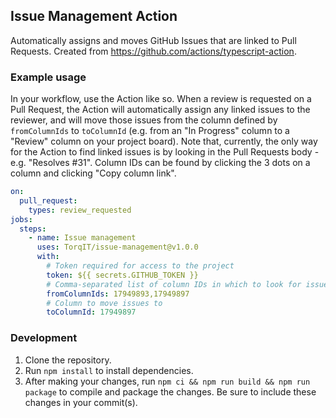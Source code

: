## Issue Management Action

Automatically assigns and moves GitHub Issues that are linked to Pull Requests. Created from https://github.com/actions/typescript-action.

### Example usage

In your workflow, use the Action like so. When a review is requested on a Pull Request, the Action will automatically assign any linked issues to the reviewer, and will move those issues from the column defined by `fromColumnIds` to `toColumnId` (e.g. from an "In Progress" column to a "Review" column on your project board). Note that, currently, the only way for the Action to find linked issues is by looking in the Pull Requests body - e.g. "Resolves #31". Column IDs can be found by clicking the 3 dots on a column and clicking "Copy column link".

```yaml
on:
  pull_request:
    types: review_requested
jobs:
  steps:
    - name: Issue management
      uses: TorqIT/issue-management@v1.0.0
      with:
        # Token required for access to the project
        token: ${{ secrets.GITHUB_TOKEN }}
        # Comma-separated list of column IDs in which to look for issues
        fromColumnIds: 17949893,17949897
        # Column to move issues to
        toColumnId: 17949897
```

### Development

1. Clone the repository.
2. Run `npm install` to install dependencies.
3. After making your changes, run `npm ci && npm run build && npm run package` to compile and package the changes. Be sure to include these changes in your commit(s).
